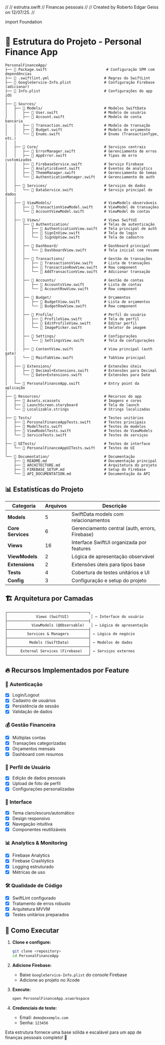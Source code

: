 //
//  estrutra.swift
//  Financas pessoais
//
//  Created by Roberto Edgar Geiss on 12/07/25.
//

import Foundation
# 📁 Estrutura do Projeto - Personal Finance App

```
PersonalFinanceApp/
├── 📄 Package.swift                           # Configuração SPM com dependências
├── 📄 .swiftlint.yml                         # Regras do SwiftLint
├── 📄 GoogleService-Info.plist               # Configuração Firebase (adicionar)
├── 📄 Info.plist                             # Configurações do app iOS
│
├── 📁 Sources/
│   ├── 📁 Models/                            # Modelos SwiftData
│   │   ├── 📄 User.swift                     # Modelo de usuário
│   │   ├── 📄 Account.swift                  # Modelo de conta bancária
│   │   ├── 📄 Transaction.swift              # Modelo de transação
│   │   ├── 📄 Budget.swift                   # Modelo de orçamento
│   │   └── 📄 Enums.swift                    # Enums (TransactionType, etc.)
│   │
│   ├── 📁 Core/                              # Serviços centrais
│   │   ├── 📄 ErrorManager.swift             # Gerenciamento de erros
│   │   ├── 📄 AppError.swift                 # Tipos de erro customizados
│   │   ├── 📄 FirebaseService.swift          # Serviço Firebase
│   │   ├── 📄 AnalyticsEvent.swift           # Eventos de analytics
│   │   ├── 📄 ThemeManager.swift             # Gerenciamento de temas
│   │   └── 📄 AuthenticationManager.swift    # Gerenciamento de auth
│   │
│   ├── 📁 Services/                          # Serviços de dados
│   │   └── 📄 DataService.swift              # Serviço principal de dados
│   │
│   ├── 📁 ViewModels/                        # ViewModels observáveis
│   │   ├── 📄 TransactionViewModel.swift     # ViewModel de transações
│   │   └── 📄 AccountViewModel.swift         # ViewModel de contas
│   │
│   ├── 📁 Views/                             # Views SwiftUI
│   │   ├── 📁 Authentication/                # Telas de autenticação
│   │   │   ├── 📄 AuthenticationView.swift   # Tela principal de auth
│   │   │   ├── 📄 SignInView.swift           # Tela de login
│   │   │   └── 📄 SignUpView.swift           # Tela de cadastro
│   │   │
│   │   ├── 📁 Dashboard/                     # Dashboard principal
│   │   │   └── 📄 DashboardView.swift        # Tela inicial com resumo
│   │   │
│   │   ├── 📁 Transactions/                  # Gestão de transações
│   │   │   ├── 📄 TransactionsView.swift     # Lista de transações
│   │   │   ├── 📄 TransactionRowView.swift   # Row component
│   │   │   └── 📄 AddTransactionView.swift   # Adicionar transação
│   │   │
│   │   ├── 📁 Accounts/                      # Gestão de contas
│   │   │   ├── 📄 AccountsView.swift         # Lista de contas
│   │   │   └── 📄 AccountRowView.swift       # Row component
│   │   │
│   │   ├── 📁 Budget/                        # Orçamentos
│   │   │   ├── 📄 BudgetView.swift           # Lista de orçamentos
│   │   │   └── 📄 BudgetRowView.swift        # Row component
│   │   │
│   │   ├── 📁 Profile/                       # Perfil do usuário
│   │   │   ├── 📄 ProfileView.swift          # Tela de perfil
│   │   │   ├── 📄 EditProfileView.swift      # Editar perfil
│   │   │   └── 📄 ImagePicker.swift          # Seletor de imagem
│   │   │
│   │   ├── 📁 Settings/                      # Configurações
│   │   │   └── 📄 SettingsView.swift         # Tela de configurações
│   │   │
│   │   ├── 📄 ContentView.swift              # View principal (auth gate)
│   │   └── 📄 MainTabView.swift              # TabView principal
│   │
│   ├── 📁 Extensions/                        # Extensões úteis
│   │   ├── 📄 Decimal+Extensions.swift       # Extensões para Decimal
│   │   └── 📄 Date+Extensions.swift          # Extensões para Date
│   │
│   └── 📄 PersonalFinanceApp.swift           # Entry point da aplicação
│
├── 📁 Resources/                             # Recursos do app
│   ├── 📄 Assets.xcassets                    # Imagens e cores
│   ├── 📄 LaunchScreen.storyboard            # Tela de launch
│   └── 📄 Localizable.strings                # Strings localizadas
│
├── 📁 Tests/                                 # Testes unitários
│   ├── 📄 PersonalFinanceAppTests.swift      # Testes principais
│   ├── 📄 ModelTests.swift                   # Testes de modelos
│   ├── 📄 ViewModelTests.swift               # Testes de ViewModels
│   └── 📄 ServiceTests.swift                 # Testes de serviços
│
├── 📁 UITests/                               # Testes de interface
│   └── 📄 PersonalFinanceAppUITests.swift    # Testes de UI
│
└── 📁 Documentation/                         # Documentação
    ├── 📄 README.md                          # Documentação principal
    ├── 📄 ARCHITECTURE.md                    # Arquitetura do projeto
    ├── 📄 FIREBASE_SETUP.md                  # Setup do Firebase
    └── 📄 API_DOCUMENTATION.md               # Documentação da API
```

## 📊 **Estatísticas do Projeto**

| Categoria | Arquivos | Descrição |
|-----------|----------|-----------|
| **Models** | 5 | SwiftData models com relacionamentos |
| **Core Services** | 6 | Gerenciamento central (auth, errors, Firebase) |
| **Views** | 16 | Interface SwiftUI organizada por features |
| **ViewModels** | 2 | Lógica de apresentação observável |
| **Extensions** | 2 | Extensões úteis para tipos base |
| **Tests** | 4 | Cobertura de testes unitários e UI |
| **Config** | 3 | Configuração e setup do projeto |

## 🏗️ **Arquitetura por Camadas**

```
┌─────────────────────────────────────┐
│             Views (SwiftUI)          │ ← Interface do usuário
├─────────────────────────────────────┤
│           ViewModels (@Observable)   │ ← Lógica de apresentação
├─────────────────────────────────────┤
│         Services & Managers         │ ← Lógica de negócio
├─────────────────────────────────────┤
│          Models (SwiftData)         │ ← Modelos de dados
├─────────────────────────────────────┤
│      External Services (Firebase)   │ ← Serviços externos
└─────────────────────────────────────┘
```

## 🔥 **Recursos Implementados por Feature**

### 🔐 **Autenticação**
- [x] Login/Logout
- [x] Cadastro de usuários
- [x] Persistência de sessão
- [x] Validação de dados

### 💰 **Gestão Financeira**
- [x] Múltiplas contas
- [x] Transações categorizadas
- [x] Orçamentos mensais
- [x] Dashboard com resumos

### 👤 **Perfil de Usuário**
- [x] Edição de dados pessoais
- [x] Upload de foto de perfil
- [x] Configurações personalizadas

### 🎨 **Interface**
- [x] Tema claro/escuro/automático
- [x] Design responsivo
- [x] Navegação intuitiva
- [x] Componentes reutilizáveis

### 📊 **Analytics & Monitoring**
- [x] Firebase Analytics
- [x] Firebase Crashlytics
- [x] Logging estruturado
- [x] Métricas de uso

### 🛠️ **Qualidade de Código**
- [x] SwiftLint configurado
- [x] Tratamento de erros robusto
- [x] Arquitetura MVVM
- [x] Testes unitários preparados

## 🚀 **Como Executar**

1. **Clone e configure:**
   ```bash
   git clone <repository>
   cd PersonalFinanceApp
   ```

2. **Adicione Firebase:**
   - Baixe `GoogleService-Info.plist` do console Firebase
   - Adicione ao projeto no Xcode

3. **Execute:**
   ```bash
   open PersonalFinanceApp.xcworkspace
   ```

4. **Credenciais de teste:**
   - Email: `demo@exemplo.com`
   - Senha: `123456`

Esta estrutura fornece uma base sólida e escalável para um app de finanças pessoais completo! 🎯


